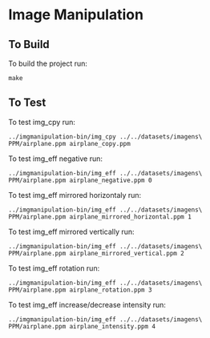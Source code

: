 # Image Manipulation

## To Build
To build the project run:
```
make
```

## To Test
To test img_cpy run:
```
../imgmanipulation-bin/img_cpy ../../datasets/imagens\ PPM/airplane.ppm airplane_copy.ppm
```

To test img_eff negative run:
```
../imgmanipulation-bin/img_eff ../../datasets/imagens\ PPM/airplane.ppm airplane_negative.ppm 0
```

To test img_eff mirrored horizontaly run:
```
../imgmanipulation-bin/img_eff ../../datasets/imagens\ PPM/airplane.ppm airplane_mirrored_horizontal.ppm 1
```

To test img_eff mirrored vertically run:
```
../imgmanipulation-bin/img_eff ../../datasets/imagens\ PPM/airplane.ppm airplane_mirrored_vertical.ppm 2
```

To test img_eff rotation run:
```
../imgmanipulation-bin/img_eff ../../datasets/imagens\ PPM/airplane.ppm airplane_rotation.ppm 3
```

To test img_eff increase/decrease intensity run:
```
../imgmanipulation-bin/img_eff ../../datasets/imagens\ PPM/airplane.ppm airplane_intensity.ppm 4
```
